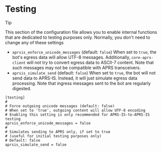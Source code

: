 # Testing

> [!TIP]
> This section of the configuration file allows you to enable internal functions that are dedicated to testing purposes only. Normally, you don't need to change any of these settings

- ```aprsis_enforce_unicode_messages``` (default: ```false```) When set to ```true```, the bot's egress data will allow UTF-8 messages. Additionally, ```core-aprs-client``` will not try to convert egress data to ASCII-7 content. Note that such messages may not be compatible with APRS transceivers. 
- ```aprsis_simulate_send``` (default: ```false```) When set to ```true```, the bot will not send data to APRS-IS. Instead, it will just simulate egress data processing. Note that ingress messages sent to the bot are regularly digested.

```
[testing]
#
# Force outgoing unicode messages (default: false)
# When set to 'true', outgoing content will allow UTF-8 encoding
# Enabling this setting is only recommended for APRS-IS-to-APRS-IS testing
aprsis_enforce_unicode_messages = false
#
# Simulates sending to APRS only, if set to true
# (useful for initial testing purposes only)
# Default: false
aprsis_simulate_send = false
```
